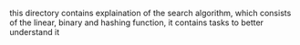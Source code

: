 this directory contains explaination of the search algorithm, which consists of the linear, binary and hashing function, it contains tasks to better understand it

